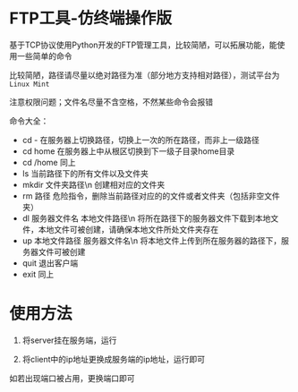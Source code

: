 # FTP工具-仿终端操作版

基于TCP协议使用Python开发的FTP管理工具，比较简陋，可以拓展功能，能使用一些简单的命令

比较简陋，路径请尽量以绝对路径为准（部分地方支持相对路径），测试平台为`Linux Mint`

注意权限问题；文件名尽量不含空格，不然某些命令会报错

命令大全：

- cd - 在服务器上切换路径，切换上一次的所在路径，而非上一级路径
- cd home 在服务器上中从根区切换到下一级子目录home目录
- cd /home 同上
- ls 当前路径下的所有文件以及文件夹
- mkdir 文件夹路径\n 创建相对应的文件夹
- rm 路径 危险指令，删除当前路径对应的的文件或者文件夹（包括非空文件夹）
- dl 服务器文件名 本地文件路径\n 将所在路径下的服务器文件下载到本地文件，本地文件可被创建，请确保本地文件所处文件夹存在
- up 本地文件路径 服务器文件名\n 将本地文件上传到所在服务器的路径下，服务器文件可被创建
- quit 退出客户端
- exit 同上

# 使用方法

1. 将server挂在服务端，运行

2. 将client中的ip地址更换成服务端的ip地址，运行即可

如若出现端口被占用，更换端口即可

